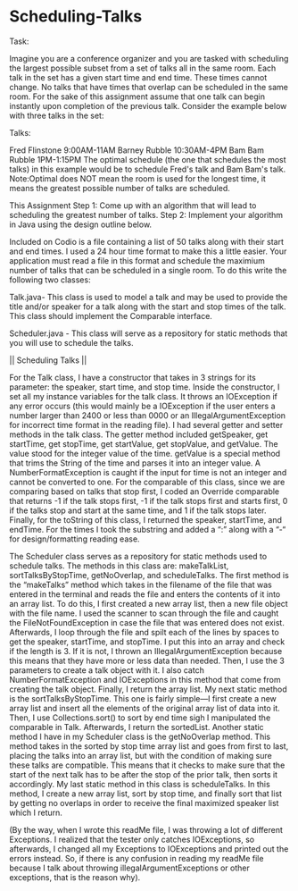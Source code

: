 # Scheduling-Talks

Task:

Imagine you are a conference organizer and you are tasked with scheduling the largest possible subset from a set of talks all in the same room. Each talk in the set has a given start time and end time. These times cannot change. No talks that have times that overlap can be scheduled in the same room. For the sake of this assignment assume that one talk can begin instantly upon completion of the previous talk. Consider the example below with three talks in the set:

Talks:

Fred Flinstone 9:00AM-11AM
Barney Rubble 10:30AM-4PM
Bam Bam Rubble 1PM-1:15PM
The optimal schedule (the one that schedules the most talks) in this example would be to schedule Fred's talk and Bam Bam's talk. Note:Optimal does NOT mean the room is used for the longest time, it means the greatest possible number of talks are scheduled.

This Assignment
Step 1: Come up with an algorithm that will lead to scheduling the greatest number of talks.
Step 2: Implement your algorithm in Java using the design outline below.

Included on Codio is a file containing a list of 50 talks along with their start and end times. I used a 24 hour time format to make this a little easier. Your application must read a file in this format and schedule the maximium number of talks that can be scheduled in a single room. To do this write the following two classes:

Talk.java- This class is used to model a talk and may be used to provide the title and/or speaker for a talk along with the start and stop times of the talk. This class should implement the Comparable interface.

Scheduler.java - This class will serve as a repository for static methods that you will use to schedule the talks.

|| Scheduling Talks ||

For the Talk class, I have a constructor that takes in 3 strings for its parameter: the speaker, start time, and stop time. Inside the constructor, I set all my instance variables for the talk class. It throws an IOException if any error occurs (this would mainly be a IOException if the user enters a number larger than 2400 or less than 0000 or an IllegalArgumentException for incorrect time format in the reading file). I had several getter and setter methods in the talk class. The getter method included getSpeaker, get startTime, get stopTime, get startValue, get stopValue, and getValue. The value stood for the integer value of the time. getValue is a special method that trims the String of the time and parses it into an integer value. A NumberFormatException is caught if the input for time is not an integer and cannot be converted to one. For the comparable of this class, since we are comparing based on talks that stop first, I coded an Override comparable that returns -1 if the talk stops first, -1 if the talk stops first and starts first, 0 if the talks stop and start at the same time, and 1 if the talk stops later. Finally, for the toString of this class, I returned the speaker, startTime, and endTime. For the times I took the substring and added a “:” along with a “-“ for design/formatting reading ease. 

The Scheduler class serves as a repository for static methods used to schedule talks. The methods in this class are: makeTalkList, sortTalksByStopTime,
getNoOverlap, and scheduleTalks. The first method is the “makeTalks” method which takes in the filename of the file that was entered in the terminal and reads the file and enters the contents of it into an array list. To do this, I first created a new array list, then a new file object with the file name. I used the scanner to scan through the file and caught the FileNotFoundException in case the file that was entered does not exist. Afterwards, I loop through the file and spilt each of the lines by spaces to get the speaker, startTime, and stopTime. I put this into an array and check if the length is 3. If it is not, I thrown an IllegalArgumentException because this means that they have more or less data than needed. Then, I use the 3 parameters to create a talk object with it.  I also catch NumberFormatException and IOExceptions in this method that come from creating the talk object. Finally, I return the array list. My next static method is the sortTalksByStopTime. This one is fairly simple—I first create a new array list and insert all the elements of the original array list of data into it. Then, I use Collections.sort() to sort by end time sigh I manipulated the comparable in Talk. Afterwards, I return  the sortedList. Another static method I have in my Scheduler class is the getNoOverlap method. This method takes in the sorted by stop time array list and goes from first to last, placing the talks into an array list, but with the condition of making sure these talks are compatible. This means that it checks to make sure that the start of the next talk has to be after the stop of the prior talk, then sorts it accordingly. My last static method in this class is scheduleTalks. In this method, I create a new array list, sort by stop time, and finally sort that list by getting no overlaps in order to receive the final maximized speaker list which I return. 

(By the way, when I wrote this readMe file, I was throwing a lot of different Exceptions. I realized that the tester only catches IOExceptions, so afterwards, I changed all my Exceptions to IOExceptions and printed out the errors instead. So, if there is any confusion in reading my readMe file because I talk about throwing illegalArgumentExceptions or other exceptions, that is the reason why). 
